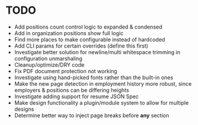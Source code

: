 # TODO

- Add positions count control logic to expanded & condensed
- Add in organization positions show full logic
- Find more places to make configurable instead of hardcoded
- Add CLI params for certain overrides (define this first)
- Investigate better solution for newline/multi whitespace trimming in configuration
  unmarshaling
- Cleanup/optimize/DRY code
- Fix PDF document protection not working
- Investigate using hand-picked fonts rather than the built-in ones
- Make the new page detection in employment history more robust, since employers
  & positions can be differing heights
- Investigate adding support for resume JSON Spec
- Make design functionality a plugin/module system to allow for multiple designs
- Determine better way to inject page breaks before **any** section
